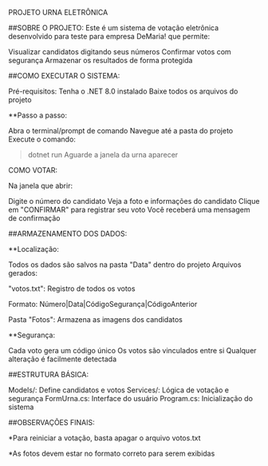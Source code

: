 PROJETO URNA ELETRÔNICA

##SOBRE O PROJETO:
Este é um sistema de votação eletrônica desenvolvido para teste para empresa DeMaria! que permite:

Visualizar candidatos digitando seus números
Confirmar votos com segurança
Armazenar os resultados de forma protegida

##COMO EXECUTAR O SISTEMA:

Pré-requisitos:
Tenha o .NET 8.0 instalado
Baixe todos os arquivos do projeto

**Passo a passo:

Abra o terminal/prompt de comando
Navegue até a pasta do projeto
Execute o comando:

>dotnet run
Aguarde a janela da urna aparecer

COMO VOTAR:

Na janela que abrir:

Digite o número do candidato
Veja a foto e informações do candidato
Clique em "CONFIRMAR" para registrar seu voto
Você receberá uma mensagem de confirmação

##ARMAZENAMENTO DOS DADOS:

**Localização:

Todos os dados são salvos na pasta "Data" dentro do projeto
Arquivos gerados:

"votos.txt": Registro de todos os votos

Formato: Número|Data|CódigoSegurança|CódigoAnterior

Pasta "Fotos": Armazena as imagens dos candidatos

**Segurança:

Cada voto gera um código único
Os votos são vinculados entre si
Qualquer alteração é facilmente detectada



##ESTRUTURA BÁSICA:

Models/: Define candidatos e votos
Services/: Lógica de votação e segurança
FormUrna.cs: Interface do usuário
Program.cs: Inicialização do sistema

##OBSERVAÇÕES FINAIS:

*Para reiniciar a votação, basta apagar o arquivo votos.txt

*As fotos devem estar no formato correto para serem exibidas
